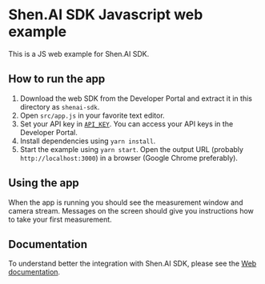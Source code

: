 # Shen.AI SDK Javascript web example

This is a JS web example for Shen.AI SDK.

## How to run the app

1. Download the web SDK from the Developer Portal and extract it in this directory as `shenai-sdk`.
2. Open `src/app.js` in your favorite text editor.
3. Set your API key in [`API_KEY`](./src/app.js#L3). You can access your API keys in the Developer Portal.
4. Install dependencies using `yarn install`.
5. Start the example using `yarn start`. Open the output URL (probably `http://localhost:3000`) in a browser (Google Chrome preferably).

## Using the app

When the app is running you should see the measurement window and camera stream. Messages on the screen should give you instructions how to take your first measurement.

## Documentation

To understand better the integration with Shen.AI SDK, please see the [Web documentation](https://developer.shen.ai/platforms/web).